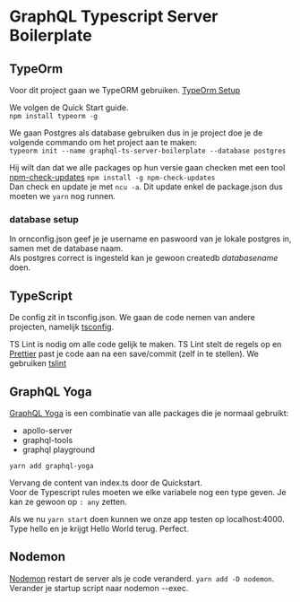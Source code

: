 # GraphQL Typescript Server Boilerplate

## TypeOrm

Voor dit project gaan we TypeORM gebruiken.
[TypeOrm Setup](http://typeorm.io/#/)

We volgen de Quick Start guide.  
`npm install typeorm -g`

We gaan Postgres als database gebruiken dus in je project doe je de volgende commando om het project aan te maken:  
`typeorm init --name graphql-ts-server-boilerplate --database postgres`

Hij wilt dan dat we alle packages op hun versie gaan checken met een tool
[npm-check-updates](https://www.npmjs.com/package/npm-check-updates) `npm install -g npm-check-updates`  
Dan check en update je met `ncu -a`. Dit update enkel de package.json dus moeten we `yarn` nog runnen.

### database setup

In ornconfig.json geef je je username en paswoord van je lokale postgres in, samen met de database naam.  
Als postgres correct is ingesteld kan je gewoon createdb _databasename_ doen.

## TypeScript

De config zit in tsconfig.json. We gaan de code nemen van andere projecten, namelijk [tsconfig](https://github.com/benawad/node-ts-graphql-boilerplate/blob/10_session_express_middleware/tsconfig.json).

TS Lint is nodig om alle code gelijk te maken. TS Lint stelt de regels op en [Prettier](https://www.npmjs.com/package/prettier) past je code aan na een save/commit (zelf in te stellen). We gebruiken [tslint](https://github.com/benawad/node-ts-graphql-boilerplate/blob/10_session_express_middleware/tslint.json)

## GraphQL Yoga

[GraphQL Yoga](https://github.com/prisma/graphql-yoga) is een combinatie van alle packages die je normaal gebruikt:

- apollo-server
- graphql-tools
- graphql playground

`yarn add graphql-yoga`

Vervang de content van index.ts door de Quickstart.  
Voor de Typescript rules moeten we elke variabele nog een type geven. Je kan ze gewoon op `: any` zetten.

Als we nu `yarn start` doen kunnen we onze app testen op localhost:4000.
Type hello en je krijgt Hello World terug. Perfect.

## Nodemon

[Nodemon](https://www.npmjs.com/package/nodemon) restart de server als je code veranderd. `yarn add -D nodemon`. Verander je startup script naar nodemon --exec.
